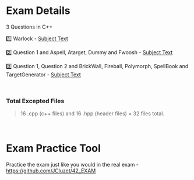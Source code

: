# Exam Details
3 Questions in C++

:one: Warlock - [Subject Text](https://github.com/pasqualerossi/42-School-Exam-Rank-05/blob/main/cpp_module_00/subject.txt)

:two: Question 1 and Aspell, Atarget, Dummy and Fwoosh - [Subject Text](https://github.com/pasqualerossi/42-School-Exam-Rank-05/blob/main/cpp_module_01/subject.txt)

:three: Question 1, Question 2 and BrickWall, Fireball, Polymorph, SpellBook and TargetGenerator - [Subject Text](https://github.com/pasqualerossi/42-School-Exam-Rank-05/blob/main/cpp_module_02/subject.txt)

<br>

### Total Excepted Files

> 16 .cpp (c++ files) and 16 .hpp (header files) = 32 files total.

<br>

# Exam Practice Tool

Practice the exam just like you would in the real exam - https://github.com/JCluzet/42_EXAM
